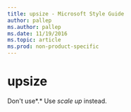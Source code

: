 ```yaml
---
title: upsize - Microsoft Style Guide
author: pallep
ms.author: pallep
ms.date: 11/19/2016
ms.topic: article
ms.prod: non-product-specific
---
```


# upsize

Don't use*.* Use *scale up* instead.
